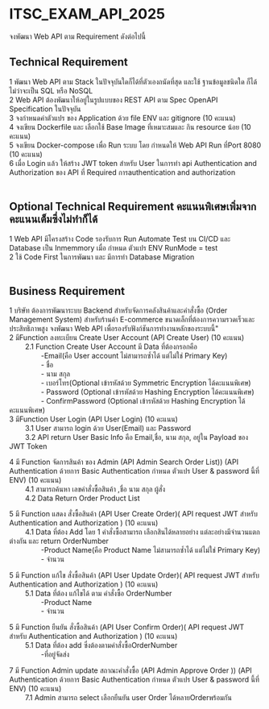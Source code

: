 # ITSC_EXAM_API_2025
จงพัฒนา Web API ตาม Requirement ดังต่อไปนี้
<br>
## Technical Requirement <br>
1 พัฒนา Web API ตาม Stack ในปัจจุบันใดก็ได้ที่ตัวเองถนัดที่สุด และใช้ ฐานข้อมูลชนิดใด ก็ได้ไม่ว่าจะเป็น SQL หรือ NoSQL <br>
2 Web API ต้องพัฒนาให้อยู่ในรูปแบบของ REST API ตาม Spec OpenAPI Specification ในปัจจุบัน<br>
3 จงกำหนดค่าตัวแปร ของ Application ด้วย file ENV  และ gitignore  (10 คะแนน) <br>
4 จงเขียน Dockerfile และ เลือกใช้ Base Image ที่เหมาะสมและ กิน resource น้อย (10 คะแนน)<br>
5 จงเขียน Docker-compose เพื่อ Run ระบบ โดย กำหนดให้ Web API  Run ที่Port  8080  (10 คะแนน)<br>
6 เมื่อ Login แล้ว ให้สร้าง JWT token สำหรับ User  ในการทำ api Authentication and Authorization ของ API ที่ Required การauthentication and authorization <br>
<br>

## Optional Technical Requirement คะแนนพิเศษเพิ่มจากคะแนนเต็มซึ่งไม่ทำก็ได้<br>
1 Web API มีโครงสร้าง Code รองรับการ Run Automate Test   บน CI/CD และ Database เป็น Inmemmory เมื่อ กำหนด ตัวแปร ENV RunMode = test<br>
2 ใช้ Code First ในการพัฒนา และ มีการทำ Database Migration<br>
<br>

## Business Requirement <br>
1 บริษัท ต้องการพัฒนาระบบ Backend สำหรับจัดการคลังสินค้าและคำสั่งซื้อ (Order Management System) สำหรับร้านค้า E-commerce ขนาดเล็กที่ต้องการความรวดเร็วและประสิทธิภาพสูง จงพัฒนา Web API เพื่อรองรับฟังก์ชันการทำงานหลักของระบบนี้"<br>
2 มีFunction ลงทะเบียน Create User Account (API Create User)   (10 คะแนน) <br>
&nbsp;&nbsp;&nbsp;&nbsp;&nbsp;&nbsp;&nbsp;&nbsp;2.1 Function Create User Account  มี Data ที่ต้องกรอกคือ<br>
&nbsp;&nbsp;&nbsp;&nbsp;&nbsp;&nbsp;&nbsp;&nbsp;&nbsp;&nbsp;&nbsp;&nbsp;&nbsp;&nbsp;&nbsp;&nbsp;-Email(คือ User account ไม่สามารถซ้ำได้ แต่ไม่ใช่ Primary Key)<br>
&nbsp;&nbsp;&nbsp;&nbsp;&nbsp;&nbsp;&nbsp;&nbsp;&nbsp;&nbsp;&nbsp;&nbsp;&nbsp;&nbsp;&nbsp;&nbsp;- ชื่อ<br>
&nbsp;&nbsp;&nbsp;&nbsp;&nbsp;&nbsp;&nbsp;&nbsp;&nbsp;&nbsp;&nbsp;&nbsp;&nbsp;&nbsp;&nbsp;&nbsp;- นาม สกุล <br>
&nbsp;&nbsp;&nbsp;&nbsp;&nbsp;&nbsp;&nbsp;&nbsp;&nbsp;&nbsp;&nbsp;&nbsp;&nbsp;&nbsp;&nbsp;&nbsp;- เบอร์โทร(Optional เข้ารหัสด้วย Symmetric Encryption ได้คะแนนพิเศษ)<br>
&nbsp;&nbsp;&nbsp;&nbsp;&nbsp;&nbsp;&nbsp;&nbsp;&nbsp;&nbsp;&nbsp;&nbsp;&nbsp;&nbsp;&nbsp;&nbsp;- Password (Optional เข้ารหัสด้วย Hashing Encryption ได้คะแนนพิเศษ)<br>
&nbsp;&nbsp;&nbsp;&nbsp;&nbsp;&nbsp;&nbsp;&nbsp;&nbsp;&nbsp;&nbsp;&nbsp;&nbsp;&nbsp;&nbsp;&nbsp;- ConfirmPassword (Optional เข้ารหัสด้วย Hashing Encryption ได้คะแนนพิเศษ)<br>
3 มีFunction User Login (API User Login)  (10 คะแนน)<br>
&nbsp;&nbsp;&nbsp;&nbsp;&nbsp;&nbsp;&nbsp;&nbsp;3.1 User สามารถ login ด้วย User(Email) และ Password<br>
&nbsp;&nbsp;&nbsp;&nbsp;&nbsp;&nbsp;&nbsp;&nbsp;3.2 API return User Basic Info คือ Email,ชื่อ, นาม สกุล, อยู่ใน Payload ของ JWT Token<br>

4 มี Function จัดการสินค้า ของ Admin (API Admin Search Order List)) (API Authentication ด้วยการ  Basic Authentication  กำหนด ตัวแปร User & password นี้ที่ ENV)  (10 คะแนน) <br>
&nbsp;&nbsp;&nbsp;&nbsp;&nbsp;&nbsp;&nbsp;&nbsp;4.1 สามารถค้นหา เลขคำสั่งซื้อสินค้า ,ชื่อ นาม สกุล ผู้สั่ง<br>
&nbsp;&nbsp;&nbsp;&nbsp;&nbsp;&nbsp;&nbsp;&nbsp;4.2 Data Return Order Product List<Order> <br>

5 มี Function แสดง สั่งซื้อสินค้า (API User Create Order)( API request JWT สำหรับ Authentication and Authorization )  (10 คะแนน) <br>
&nbsp;&nbsp;&nbsp;&nbsp;&nbsp;&nbsp;&nbsp;&nbsp;4.1 Data ที่ต้อง Add โดย 1 คำสั่งซื้อสามารถ เลือกสินได้หลายอย่าง แต่ละอย่างมีจำนวนแตกต่างกัน และ return OrderNumber<br>
&nbsp;&nbsp;&nbsp;&nbsp;&nbsp;&nbsp;&nbsp;&nbsp;&nbsp;&nbsp;&nbsp;&nbsp;&nbsp;&nbsp;&nbsp;&nbsp;-Product Name(คือ Product Name ไม่สามารถซ้ำได้ แต่ไม่ใช่ Primary Key)<br>
&nbsp;&nbsp;&nbsp;&nbsp;&nbsp;&nbsp;&nbsp;&nbsp;&nbsp;&nbsp;&nbsp;&nbsp;&nbsp;&nbsp;&nbsp;&nbsp;- จำนวน<br>

5 มี Function แก้ไข สั่งซื้อสินค้า (API User Update Order)( API request JWT สำหรับ Authentication and Authorization )  (10 คะแนน) <br>
&nbsp;&nbsp;&nbsp;&nbsp;&nbsp;&nbsp;&nbsp;&nbsp;5.1 Data ที่ต้อง แก้ไขได้ ตาม คำสั่งซื้อ OrderNumber<br>
&nbsp;&nbsp;&nbsp;&nbsp;&nbsp;&nbsp;&nbsp;&nbsp;&nbsp;&nbsp;&nbsp;&nbsp;&nbsp;&nbsp;&nbsp;&nbsp;-Product Name<br>
&nbsp;&nbsp;&nbsp;&nbsp;&nbsp;&nbsp;&nbsp;&nbsp;&nbsp;&nbsp;&nbsp;&nbsp;&nbsp;&nbsp;&nbsp;&nbsp;- จำนวน<br>

5 มี Function ยืนยัน สั่งซื้อสินค้า (API User Confirm Order)( API request JWT สำหรับ Authentication and Authorization )  (10 คะแนน) <br>
&nbsp;&nbsp;&nbsp;&nbsp;&nbsp;&nbsp;&nbsp;&nbsp;5.1 Data ที่ต้อง add ซึ่งต้องตามคำสั่งซื้อOrderNumber <br>
&nbsp;&nbsp;&nbsp;&nbsp;&nbsp;&nbsp;&nbsp;&nbsp;&nbsp;&nbsp;&nbsp;&nbsp;&nbsp;&nbsp;&nbsp;&nbsp;-ที่อยู่จัดส่ง<br>


7 มี Function Admin  update สถาณะคำสั่งซื้อ (API Admin Approve Order )) (API Authentication ด้วยการ  Basic Authentication กำหนด ตัวแปร User & password นี้ที่ ENV)  (10 คะแนน) <br>
&nbsp;&nbsp;&nbsp;&nbsp;&nbsp;&nbsp;&nbsp;&nbsp;7.1 Admin สามารถ select เลือกยืนยัน user Order  ได้หลายOrderพร้อมกัน<UserAccount> <br>


